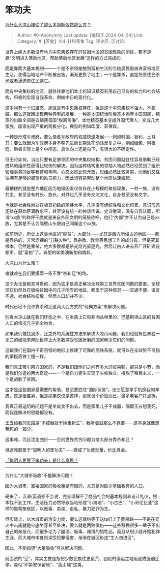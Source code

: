 # 笨功夫
[为什么大凉山接受了那么多捐助依然那么穷？](https://www.zhihu.com/question/34228945/answer/3446655008)

> Author: #0-Anonymity
> Last update: [编辑于 2024-04-04]
> Link:
> Category: #【答集】/04-社科答集 
> Tag: 
> 评论区:
> 泛讨论:

世界上绝大多数没有地方中央集权存在的贫困地区的贫困现象的消除，都不是靠“文明进入落后地区，帮助落后地区发展“这样的方式完成的。

而是靠两大基本机制——一个是不断将接触到富裕生活的当地居民吸纳进富裕地区生活，使得当地地产不断被出售，渐渐更换了地主；一个是靠杀，直接把原住民杀光或者逼迫原住民逃亡。

而有中央集权的地区，就往往靠他们本土的知识精英利用自己已有的权力和社会结构，积极的实现自我革命。例如中日的现代化。

这中间有一个过渡态，那就是有中央集权存在，但是这个中央集权不强大，不权威，那么这就回出现两种典型的发展，一种是本国统治阶层基本抛弃本国国民，精英的出路全部是去殖民母国“脱离苦海”，本地精英基本变成外国代理人，变成几大家族，国家出现严重的两极分化。典型的例如印度、菲律宾。

一种是形成军政府，要么借着军政府的权威快速发展——例如韩国、智利、土耳其；要么就因为军政府本身不够先进而长期处在动荡反复之中，例如缅甸、阿根廷。后者实际上是个中间态，具体向上还是向下，有很大的不确定性。

但无论如何，当地只要有足够坚固的中央集权结构，贫困问题就往往容易借助已经成熟的组织性获得比较快的解决。因为这种结构里的领袖人物必然已经受到了组织管理事务的足够教育和熏陶，心态必然比较开放，思维必然比较务实，而他们又往往拥有足够的威望和动员能力，因此很容易带动整个地区快速崛起。

最糟糕的就是整片地区因为地理因素仅仅存在小规模的聚居现象，一村一族，没有共主，甚至没有村长、族长，对外也几乎没有交流文化，自身甚至没有文字。

也就是社会性尚处在极其初级的萌芽水平，几乎没有组织性和文化积累。意识形态还处在原始萨满教水平，甚至没有统一的神话传说、史诗歌谣，没有自我认同，所谓“xx族”的称呼干脆就是来自外部文明的笼统称呼，他们“内部”并不认为自己是xx族，尤其是不认为隔壁山头跟自己同属这个xx族。

如前所述，历史上这类地区的“脱贫”，大部分——尤其是西方所侵占的地区——都是靠杀的，非常赤裸的“刀耕火种”。靠宗教、教育等思想工作的成分有，但是究其根本，仍然是靠杀，绝大多数都是杀光烧光驱逐光，然后让白人进去开厂开矿建设都市，就“富裕”了。典型的如美澳新加和南非。

大凉山为什么难？

难就难在我们要摸索一条不靠“杀和迁”的路。

这个办法是极其可贵的，因为这才是真正解决全球第三世界贫困问题的要害。全球现在仍然处在极端贫困中的几乎所有的地区，都属于这种情况——交通不便、语言不通、社会结构松散，然而人口却并不少。

时代已经不允许靠杀和迁这两大西方式的“经典方案”来解决问题。

别看大凉山就在我们环抱之中，在本质上它和非洲丛林里的、巴基斯坦山区的贫困人口的情况几乎完全吻合。

如果我们能找到杀、迁之外的系统性方法来解决大凉山问题，我们也就有世界独一无二的经验来帮助世界上大多数深受贫困折磨的国家解决它们的问题。

这跟我们在国内千奇百怪的地形上修建了可靠的高铁系统，就可以在全球势不可挡的承揽高铁工程一样。

我们真正吸引南方国家的，不是我们跟他们之间有多大的贸易额，那只是小节，而是我们创造的两大奇迹——一个是自力更生实现了主权独立，摆脱了殖民主义，一个是战胜了贫困。

这才是这些国家最需要的帮助，甚至要胜过“国际贸易”。张三愿意拿手机换我的羊皮，这是很要紧，但是如果仅仅是这样，那就谈个价钱而已，最多老客户打点折。

我真正最迫切的问题不是羊皮卖不出去，而是家里儿子不成器，隔壁王五想我死，而我连解决的思路都没有。

王五给我的思路是“不成器就干掉重新生”，我听着就那么不靠谱——这本身就像想我死的一部分。

这事难，而且注定曲折——否则世界贫穷问题为啥大部分靠杀和迁？

但这难题属于“聪明人的笨功夫”——做成了功德无量，价比真金。

[「聪明人更要下笨功夫」是什么意思？](https://www.zhihu.com/question/20782378/answer/1331306390?utm_psn=1757161381542285312)

--------------------

为什么“大城市吸收”不能解决问题？

因为大城市、富裕国家的吸收量是有限的，尤其是对缺少基础教育的人口。

硬来了，汉语/英语都不会说，完全理解不了商品社会的基本规则和设计礼仪，根本找不到工作，生活压力必然导致当地形成“小海地”、“小古巴”、“小哥伦比亚”这样的黑帮聚居区，以贩毒、卖淫、走私、暴力犯罪为生。

但实际上，以大城市的治安力度，要么这就约等于送ta们上了黄泉路——不是在交火中击毙就是牢底坐穿甚至处决，要么就是两败俱伤——这些移民很多一辈子不出自己的聚居点，而很多沦为了酗酒、吸毒、赌博的牺牲品，而且从很小就开始犯罪生涯，而大城市本身则深受犯罪侵害，渐渐在城区形成“生人勿进区”。

因此，不能指望“大量吸收”可以解决问题。

前面说的“迁”，其实主要是指把少数民族往更蛮荒、凶险的偏远之地驱逐或强迫迁移，类似“印第安保留地”、“高山族”这类。